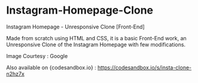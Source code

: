 # Instagram-Homepage-Clone
Instagram Homepage - Unresponsive Clone [Front-End]

Made from scratch using HTML and CSS, it is a basic Front-End work, an Unresponsive Clone of the Instagram Homepage with few modifications.

Image Courtesy : Google

Also available on  {codesandbox.io} : https://codesandbox.io/s/insta-clone-n2hz7x
